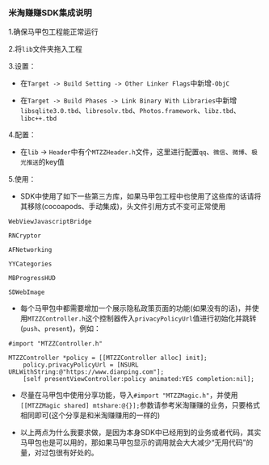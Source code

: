 ### 米淘赚赚SDK集成说明

1.确保马甲包工程能正常运行

2.将```lib```文件夹拖入工程

3.设置：

* 在```Target -> Build Setting -> Other Linker Flags```中新增```-ObjC```

* 在```Target -> Build Phases -> Link Binary With Libraries```中新增```libsqlite3.0.tbd```、```libresolv.tbd```、```Photos.framework```、```libz.tbd```、```libc++.tbd```

4.配置：

* 在```lib``` -> ```Header```中有个```MTZZHeader.h```文件，这里进行配置```qq```、```微信```、```微博```、```极光推送```的key值

5.使用：

* SDK中使用了如下一些第三方库，如果马甲包工程中也使用了这些库的话请将其移除(cocoapods、手动集成)，头文件引用方式不变可正常使用

```WebViewJavascriptBridge```

```RNCryptor```

```AFNetworking```

```YYCategories```

```MBProgressHUD```

```SDWebImage```

* 每个马甲包中都需要增加一个展示隐私政策页面的功能(如果没有的话)，并使用```MTZZController.h```这个控制器传入```privacyPolicyUrl```值进行初始化并跳转(```push```、```present```)，例如：
```
#import "MTZZController.h"

MTZZController *policy = [[MTZZController alloc] init];
    policy.privacyPolicyUrl = [NSURL URLWithString:@"https://www.dianping.com"];
    [self presentViewController:policy animated:YES completion:nil];
```

* 尽量在马甲包中使用分享功能，导入```#import "MTZZMagic.h"```，并使用```[[MTZZMagic shared] mtshare:@{}];```参数请参考米淘赚赚的业务，只要格式相同即可(这个分享是和米淘赚赚用的一样的)

* 以上两点为什么我要求做，是因为本身SDK中已经用到的业务或者代码，其实马甲包也是可以用的，那如果马甲包显示的调用就会大大减少“无用代码”的量，对过包很有好处的。
